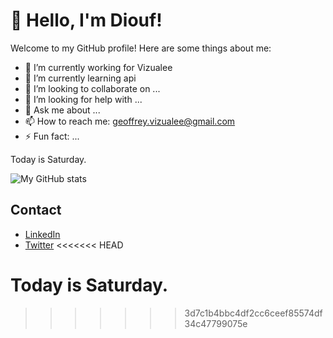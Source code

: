 # 👋 Hello, I'm Diouf!

Welcome to my GitHub profile! Here are some things about me:

- 🔭 I’m currently working for Vizualee
- 🌱 I’m currently learning api
- 👯 I’m looking to collaborate on ...
- 🤔 I’m looking for help with ...
- 💬 Ask me about ...
- 📫 How to reach me: geoffrey.vizualee@gmail.com  
- ⚡ Fun fact: ...

Today is Saturday.

![My GitHub stats](https://github-readme-stats.vercel.app/api?username=DioufFLR&show_icons=true&theme=radical)

## Contact

- [LinkedIn](https://www.linkedin.com/in/YOUR_LINKEDIN)
- [Twitter](https://twitter.com/YOUR_TWITTER)
<<<<<<< HEAD



Today is Saturday.
=======
>>>>>>> 3d7c1b4bbc4df2cc6ceef85574df34c47799075e
